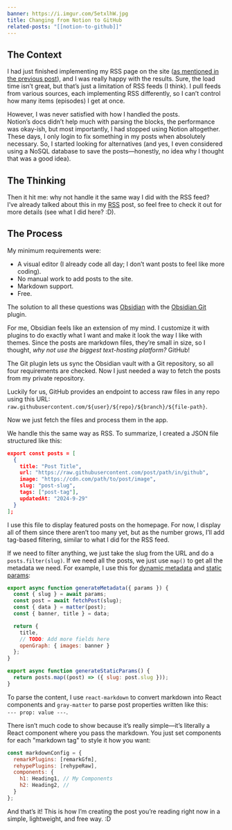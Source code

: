 ```yaml
---
banner: https://i.imgur.com/5etxlhW.jpg
title: Changing from Notion to GitHub
related-posts: "[[notion-to-github]]"
---
```

## The Context

I had just finished implementing my RSS page on the site ([as mentioned in the previous post](https://dailycodes.dev/posts/how-i-implemented-a-rss-feed)), and I was really happy with the results. Sure, the load time isn’t great, but that’s just a limitation of RSS feeds (I think). I pull feeds from various sources, each implementing RSS differently, so I can’t control how many items (episodes) I get at once.

However, I was never satisfied with how I handled the posts.  
Notion’s docs didn’t help much with parsing the blocks, the performance was okay-ish, but most importantly, I had stopped using Notion altogether. These days, I only login to fix something in my posts when absolutely necessary. So, I started looking for alternatives (and yes, I even considered using a NoSQL database to save the posts—honestly, no idea why I thought that was a good idea).

## The Thinking

Then it hit me: why not handle it the same way I did with the RSS feed?  
I’ve already talked about this in my [RSS](https://dailycodes.dev/posts/how-i-implemented-a-rss-feed) post, so feel free to check it out for more details (see what I did here? :D).

## The Process

My minimum requirements were:

- A visual editor (I already code all day; I don’t want posts to feel like more coding).
- No manual work to add posts to the site.
- Markdown support.
- Free.

The solution to all these questions was [Obsidian](https://obsidian.md/) with the [Obsidian Git](https://github.com/Vinzent03/obsidian-git) plugin.

For me, Obsidian feels like an extension of my mind. I customize it with plugins to do exactly what I want and make it look the way I like with themes. Since the posts are markdown files, they’re small in size, so I thought, _why not use the biggest text-hosting platform?_ GitHub!

The Git plugin lets us sync the Obsidian vault with a Git repository, so all four requirements are checked. Now I just needed a way to fetch the posts from my private repository.

Luckily for us, GitHub provides an endpoint to access raw files in any repo using this URL:  
`raw.githubusercontent.com/${user}/${repo}/${branch}/${file-path}`.

Now we just fetch the files and process them in the app.

We handle this the same way as RSS. To summarize, I created a JSON file structured like this:

```json
export const posts = [  
  {  
    title: "Post Title",  
    url: "https://raw.githubusercontent.com/post/path/in/github",  
    image: "https://cdn.com/path/to/post/image",  
    slug: "post-slug",  
    tags: ["post-tag"],  
    updatedAt: "2024-9-29"  
  }  
];  
```

I use this file to display featured posts on the homepage. For now, I display all of them since there aren’t too many yet, but as the number grows, I’ll add tag-based filtering, similar to what I did for the RSS feed.

If we need to filter anything, we just take the slug from the URL and do a `posts.filter(slug)`. If we need all the posts, we just use `map()` to get all the metadata we need. For example, I use this for [dynamic metadata](https://nextjs.org/docs/app/building-your-application/optimizing/metadata#dynamic-metadata) and [static params](https://nextjs.org/docs/app/building-your-application/routing/dynamic-routes#generating-static-params):

```javascript
export async function generateMetadata({ params }) {  
  const { slug } = await params;  
  const post = await fetchPost(slug); 
  const { data } = matter(post);  
  const { banner, title } = data;  

  return {  
    title,  
    // TODO: Add more fields here  
    openGraph: { images: banner }  
  };  
}  
```

```javascript
export async function generateStaticParams() {  
  return posts.map((post) => ({ slug: post.slug }));  
}  
```

To parse the content, I use `react-markdown` to convert markdown into React components and `gray-matter` to parse post properties written like this:  
`--- prop: value ---`.

There isn’t much code to show because it’s really simple—it’s literally a React component where you pass the markdown. You just set components for each "markdown tag" to style it how you want:

```javascript
const markdownConfig = {  
  remarkPlugins: [remarkGfm],  
  rehypePlugins: [rehypeRaw],  
  components: {  
    h1: Heading1, // My Components  
    h2: Heading2, //  
  }  
};  
```

And that’s it! This is how I’m creating the post you’re reading right now in a simple, lightweight, and free way. :D